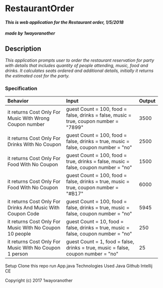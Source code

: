 # RestaurantOrder

#### _This is web application for the Restaurant order, 1/5/2018_

#### _made by **1wayoranother**_

##  Description

_This application prompts user to order the restaurant reservation for party with details that includes quantity of people attending, music, food and drinks.
It calculates seats ordered and additional details, initially it returns the estimated cost for the party._

### Specification
| Behavior | Input | Output |
| :-------------     | :------------- | :------------- |
| it returns Cost Only For Music With Wrong Coupon number | guest Count = 100, food = false, drinks = false, music = true, coupon number = "7899" | 3500 |
| it returns Cost Only For Drinks With No Coupon | guest Count = 100, food = false, drinks = true, music = false, coupon number = "no" | 2500 |
| it returns Cost Only For Food With No Coupon | guest Count = 100, food = true, drinks = false, music = false, coupon number = "no" | 1500 |
| it returns Cost Only For Food With No Coupon | guest Count = 100, food = false, drinks = true, music = true, coupon number = "#B17" | 6000 |
| it returns Cost Only For Drinks And Music With Coupon Code | guest Count = 100, food = false, drinks = true, music = false, coupon number = "no" | 5945 |
| it returns Cost Only For Music With No Coupon 10 people | guest Count = 10, food = false, drinks = true, music = false, coupon number = "no" | 250 |
| it returns Cost Only For Music With No Coupon 1 person | guest Count = 1, food = false, drinks = true, music = false, coupon number = "no" | 25 |




Setup
Clone this repo
run App.java
Technologies Used
Java
Github
Intellij CE

Copyright (c) 2017 1wayoranother
